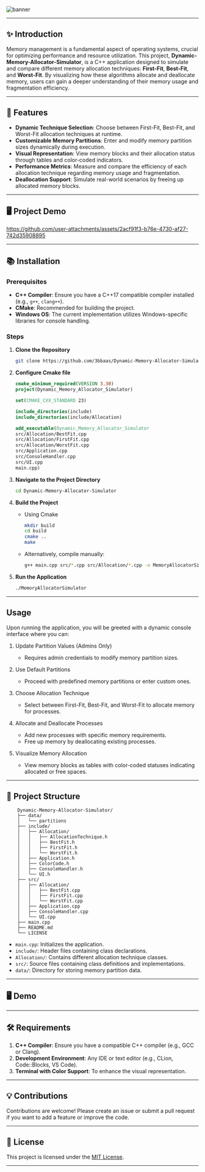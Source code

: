 ![banner](https://github.com/user-attachments/assets/a86e5611-a3ed-41e3-8d54-f591e593bc5d)

---

## ✨ Introduction

Memory management is a fundamental aspect of operating systems, crucial for optimizing performance and resource
utilization. This project, **Dynamic-Memory-Allocator-Simulator**, is a C++ application designed to simulate and compare
different memory allocation techniques: **First-Fit**, **Best-Fit**, and **Worst-Fit**. By visualizing how these
algorithms allocate and deallocate memory, users can gain a deeper understanding of their memory usage and fragmentation efficiency.

---

## 🚀 Features

- **Dynamic Technique Selection**: Choose between First-Fit, Best-Fit, and Worst-Fit allocation techniques at runtime.
- **Customizable Memory Partitions**: Enter and modify memory partition sizes dynamically during execution.
- **Visual Representation**: View memory blocks and their allocation status through tables and color-coded indicators.
- **Performance Metrics**: Measure and compare the efficiency of each allocation technique regarding memory usage and
  fragmentation.
- **Deallocation Support**: Simulate real-world scenarios by freeing up allocated memory blocks.

---

## 🖥️ Project Demo

https://github.com/user-attachments/assets/2acf91f3-b76e-4730-af27-742d35908895

---

## 📚 Installation

### Prerequisites

- **C++ Compiler**: Ensure you have a C++17 compatible compiler installed (e.g., `g++`, `clang++`).
- **CMake**: Recommended for building the project.
- **Windows OS**: The current implementation utilizes Windows-specific libraries for console handling.

### Steps

1. **Clone the Repository**
   ```bash
   git clone https://github.com/3bbaas/Dynamic-Memory-Allocator-Simulator.git
   ```
2. **Configure Cmake file**
   ```cmake
   cmake_minimum_required(VERSION 3.30)
   project(Dynamic_Memory_Allocator_Simulator)
   
   set(CMAKE_CXX_STANDARD 23)
   
   include_directories(include)
   include_directories(include/Allocation)
   
   add_executable(Dynamic_Memory_Allocator_Simulator
   src/Allocation/BestFit.cpp
   src/Allocation/FirstFit.cpp
   src/Allocation/WorstFit.cpp
   src/Application.cpp
   src/ConsoleHandler.cpp
   src/UI.cpp
   main.cpp)
   ```
3. **Navigate to the Project Directory**
   ```bash
   cd Dynamic-Memory-Allocator-Simulator
   ```

4. **Build the Project**
    - Using Cmake
       ```bash
       mkdir build
       cd build
       cmake ..
       make
       ```
    - Alternatively, compile manually:
      ```bash
      g++ main.cpp src/*.cpp src/Allocation/*.cpp -o MemoryAllocatorSimulator 
      ```
5. **Run the Application**
   ```bash
   ./MemoryAllocatorSimulator
   ```

---

## Usage

Upon running the application, you will be greeted with a dynamic console interface where you can:

1. Update Partition Values (Admins Only)

   - Requires admin credentials to modify memory partition sizes.

2. Use Default Partitions

   - Proceed with predefined memory partitions or enter custom ones.

3. Choose Allocation Technique

   - Select between First-Fit, Best-Fit, and Worst-Fit to allocate memory for processes.

4. Allocate and Deallocate Processes

   - Add new processes with specific memory requirements.
   - Free up memory by deallocating existing processes.

5. Visualize Memory Allocation

   - View memory blocks as tables with color-coded statuses indicating allocated or free spaces.

---

## 📂 Project Structure

```text
    Dynamic-Memory-Allocator-Simulator/
    ├── data/
    │   └── partitions
    ├── include/
    │   ├── Allocation/
    │   │   ├── AllocationTechnique.h
    │   │   ├── BestFit.h
    │   │   ├── FirstFit.h
    │   │   └── WorstFit.h
    │   ├── Application.h
    │   ├── ColorCode.h
    │   ├── ConsoleHandler.h
    │   └── UI.h
    ├── src/
    │   ├── Allocation/
    │   │   ├── BestFit.cpp
    │   │   ├── FirstFit.cpp
    │   │   └── WorstFit.cpp
    │   ├── Application.cpp
    │   ├── ConsoleHandler.cpp
    │   └── UI.cpp
    ├── main.cpp
    ├── README.md
    └── LICENSE
```
- `main.cpp`: Initializes the application.
- `include/`: Header files containing class declarations.
- `Allocation/`: Contains different allocation technique classes.
- `src/`: Source files containing class definitions and implementations.
- `data/`: Directory for storing memory partition data.

---

## 🖥️ Demo

---

## 🛠️ Requirements

1. **C++ Compiler**: Ensure you have a compatible C++ compiler (e.g., GCC or Clang).
2. **Development Environment**: Any IDE or text editor (e.g., CLion, Code::Blocks, VS Code).
3. **Terminal with Color Support**: To enhance the visual representation.

---

## 💡 Contributions

Contributions are welcome! Please create an issue or submit a pull request if you want to add a feature or improve the
code.

---

## 📜 License

This project is licensed under the [MIT License](LICENSE).

---
